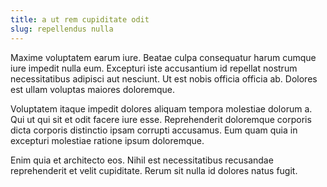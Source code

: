 ```yaml
---
title: a ut rem cupiditate odit
slug: repellendus nulla
---
```


Maxime voluptatem earum iure. Beatae culpa consequatur harum cumque iure impedit nulla eum. Excepturi iste accusantium id repellat nostrum necessitatibus adipisci aut nesciunt. Ut est nobis officia officia ab. Dolores est ullam voluptas maiores doloremque.

Voluptatem itaque impedit dolores aliquam tempora molestiae dolorum a. Qui ut qui sit et odit facere iure esse. Reprehenderit doloremque corporis dicta corporis distinctio ipsam corrupti accusamus. Eum quam quia in excepturi molestiae ratione ipsum doloremque.

Enim quia et architecto eos. Nihil est necessitatibus recusandae reprehenderit et velit cupiditate. Rerum sit nulla id dolores natus fugit.

